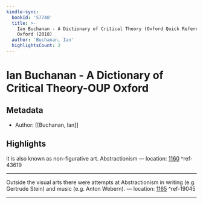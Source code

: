 ```yaml
---
kindle-sync:
  bookId: '57748'
  title: >-
    Ian Buchanan - A Dictionary of Critical Theory (Oxford Quick Reference) -OUP
    Oxford (2018)
  author: 'Buchanan, Ian'
  highlightsCount: 2
---
```

# Ian Buchanan - A Dictionary of Critical Theory-OUP Oxford
## Metadata
* Author: [[Buchanan, Ian]]

## Highlights
it is also known as non-figurative art. Abstractionism — location: [1160]() ^ref-43619

---
Outside the visual arts there were attempts at Abstractionism in writing (e.g. Gertrude Stein) and music (e.g. Anton Webern). — location: [1165]() ^ref-19045

---
